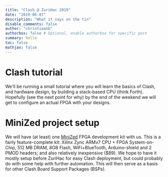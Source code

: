 ```yaml
---
title: "Clash @ ZuriHac 2019"
date: "2019-06-07"
description: "What it says on the tin"
disable_comments: false
author: "christiaanb"
authorbox: false # Optional, enable authorbox for specific post
summary: hello
toc: false
mathjax: false
---
```


# Clash tutorial
We'll be running a small tutorial where you will learn the basics of Clash, and hardware design, by building a stack-based CPU (think Forth).
Hopefully (see the next point for why) by the end of the weekend we will get to configure an actual FPGA with your designs.

# MiniZed project setup
We will have (at least) one [MiniZed](http://zedboard.org/product/minized) FPGA development kit with us.
This is a fairly feature-complete kit: Xilinx Zync ARMv7 CPU + FPGA System-on-Chip, 512 MB DRAM, 8GB Flash, WiFi+BlueTooth, Arduino-shield and 2 PMOD headers; and also relatively inexpensive ($89).
We hope to have it mostly setup before ZuriHac for easy Clash deployment, but could probably do with some help with further automation.
This will then serve as a basis for other Clash Board Support Packages (BSPs).
